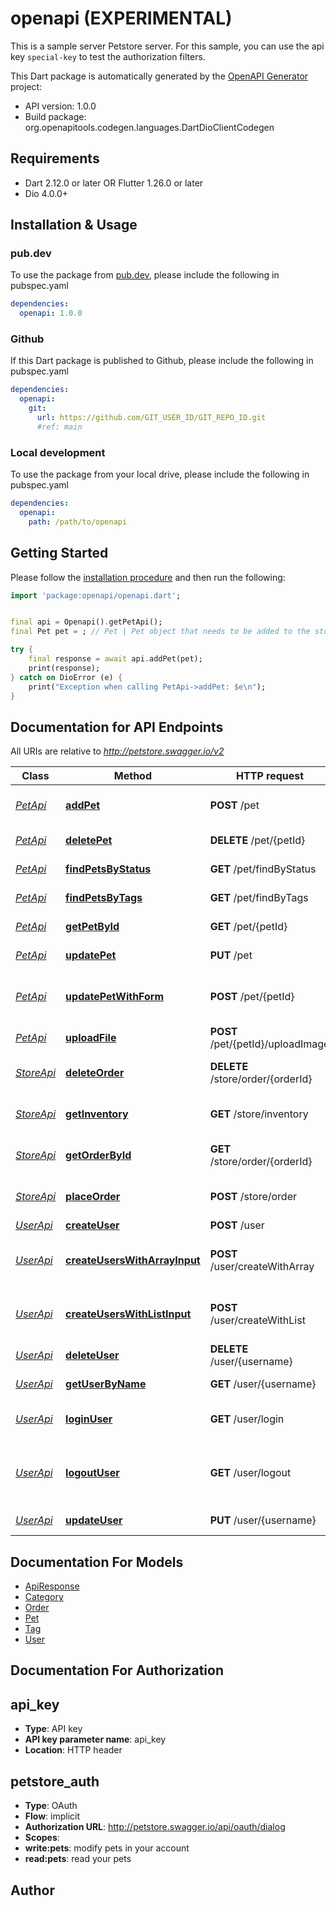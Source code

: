 # openapi (EXPERIMENTAL)
This is a sample server Petstore server. For this sample, you can use the api key `special-key` to test the authorization filters.

This Dart package is automatically generated by the [OpenAPI Generator](https://openapi-generator.tech) project:

- API version: 1.0.0
- Build package: org.openapitools.codegen.languages.DartDioClientCodegen

## Requirements

* Dart 2.12.0 or later OR Flutter 1.26.0 or later
* Dio 4.0.0+

## Installation & Usage

### pub.dev
To use the package from [pub.dev](https://pub.dev), please include the following in pubspec.yaml
```yaml
dependencies:
  openapi: 1.0.0
```

### Github
If this Dart package is published to Github, please include the following in pubspec.yaml
```yaml
dependencies:
  openapi:
    git:
      url: https://github.com/GIT_USER_ID/GIT_REPO_ID.git
      #ref: main
```

### Local development
To use the package from your local drive, please include the following in pubspec.yaml
```yaml
dependencies:
  openapi:
    path: /path/to/openapi
```

## Getting Started

Please follow the [installation procedure](#installation--usage) and then run the following:

```dart
import 'package:openapi/openapi.dart';


final api = Openapi().getPetApi();
final Pet pet = ; // Pet | Pet object that needs to be added to the store

try {
    final response = await api.addPet(pet);
    print(response);
} catch on DioError (e) {
    print("Exception when calling PetApi->addPet: $e\n");
}

```

## Documentation for API Endpoints

All URIs are relative to *http://petstore.swagger.io/v2*

Class | Method | HTTP request | Description
------------ | ------------- | ------------- | -------------
[*PetApi*](doc/PetApi.md) | [**addPet**](doc/PetApi.md#addpet) | **POST** /pet | Add a new pet to the store
[*PetApi*](doc/PetApi.md) | [**deletePet**](doc/PetApi.md#deletepet) | **DELETE** /pet/{petId} | Deletes a pet
[*PetApi*](doc/PetApi.md) | [**findPetsByStatus**](doc/PetApi.md#findpetsbystatus) | **GET** /pet/findByStatus | Finds Pets by status
[*PetApi*](doc/PetApi.md) | [**findPetsByTags**](doc/PetApi.md#findpetsbytags) | **GET** /pet/findByTags | Finds Pets by tags
[*PetApi*](doc/PetApi.md) | [**getPetById**](doc/PetApi.md#getpetbyid) | **GET** /pet/{petId} | Find pet by ID
[*PetApi*](doc/PetApi.md) | [**updatePet**](doc/PetApi.md#updatepet) | **PUT** /pet | Update an existing pet
[*PetApi*](doc/PetApi.md) | [**updatePetWithForm**](doc/PetApi.md#updatepetwithform) | **POST** /pet/{petId} | Updates a pet in the store with form data
[*PetApi*](doc/PetApi.md) | [**uploadFile**](doc/PetApi.md#uploadfile) | **POST** /pet/{petId}/uploadImage | uploads an image
[*StoreApi*](doc/StoreApi.md) | [**deleteOrder**](doc/StoreApi.md#deleteorder) | **DELETE** /store/order/{orderId} | Delete purchase order by ID
[*StoreApi*](doc/StoreApi.md) | [**getInventory**](doc/StoreApi.md#getinventory) | **GET** /store/inventory | Returns pet inventories by status
[*StoreApi*](doc/StoreApi.md) | [**getOrderById**](doc/StoreApi.md#getorderbyid) | **GET** /store/order/{orderId} | Find purchase order by ID
[*StoreApi*](doc/StoreApi.md) | [**placeOrder**](doc/StoreApi.md#placeorder) | **POST** /store/order | Place an order for a pet
[*UserApi*](doc/UserApi.md) | [**createUser**](doc/UserApi.md#createuser) | **POST** /user | Create user
[*UserApi*](doc/UserApi.md) | [**createUsersWithArrayInput**](doc/UserApi.md#createuserswitharrayinput) | **POST** /user/createWithArray | Creates list of users with given input array
[*UserApi*](doc/UserApi.md) | [**createUsersWithListInput**](doc/UserApi.md#createuserswithlistinput) | **POST** /user/createWithList | Creates list of users with given input array
[*UserApi*](doc/UserApi.md) | [**deleteUser**](doc/UserApi.md#deleteuser) | **DELETE** /user/{username} | Delete user
[*UserApi*](doc/UserApi.md) | [**getUserByName**](doc/UserApi.md#getuserbyname) | **GET** /user/{username} | Get user by user name
[*UserApi*](doc/UserApi.md) | [**loginUser**](doc/UserApi.md#loginuser) | **GET** /user/login | Logs user into the system
[*UserApi*](doc/UserApi.md) | [**logoutUser**](doc/UserApi.md#logoutuser) | **GET** /user/logout | Logs out current logged in user session
[*UserApi*](doc/UserApi.md) | [**updateUser**](doc/UserApi.md#updateuser) | **PUT** /user/{username} | Updated user


## Documentation For Models

 - [ApiResponse](doc/ApiResponse.md)
 - [Category](doc/Category.md)
 - [Order](doc/Order.md)
 - [Pet](doc/Pet.md)
 - [Tag](doc/Tag.md)
 - [User](doc/User.md)


## Documentation For Authorization


## api_key

- **Type**: API key
- **API key parameter name**: api_key
- **Location**: HTTP header

## petstore_auth

- **Type**: OAuth
- **Flow**: implicit
- **Authorization URL**: http://petstore.swagger.io/api/oauth/dialog
- **Scopes**: 
 - **write:pets**: modify pets in your account
 - **read:pets**: read your pets


## Author



